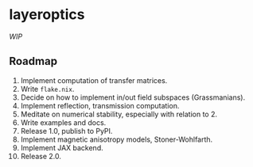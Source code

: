 # layeroptics

*WIP*

## Roadmap

1. Implement computation of transfer matrices.
2. Write `flake.nix`.
3. Decide on how to implement in/out field subspaces (Grassmanians).
4. Implement reflection, transmission computation.
5. Meditate on numerical stability, especially with relation to 2.
6. Write examples and docs.
7. Release 1.0, publish to PyPI.
8. Implement magnetic anisotropy models, Stoner-Wohlfarth.
9. Implement JAX backend.
8. Release 2.0.
